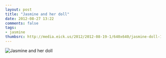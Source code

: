 ```yaml
---
layout: post
title: "Jasmine and her doll"
date: 2012-08-27 13:22
comments: false
tags: 
- jasmine
thumbsrc: http://media.eick.us/2012/2012-08-19-1/640x640/jasmine-doll-10-2012-06-02at13-24-30.jpg 
---
```


![Jasmine and her doll](http://media.eick.us/media/photographs/2012/2012-08-19-1/jasmine-doll-10-2012-06-02at13-24-30.jpg)


